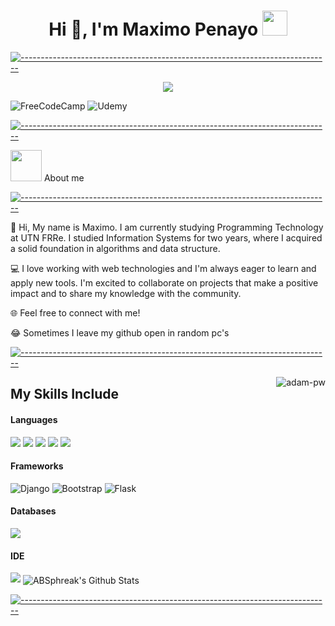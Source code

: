 <h1 align="center">Hi 👋, I'm Maximo Penayo <img height="40" src="https://emoji.gg/assets/emoji/7333-parrotdance.gif"></h1>


[![-----------------------------------------------------------------------------](
https://raw.githubusercontent.com/andreasbm/readme/master/assets/lines/aqua.png)](https://github.com/BaseMax?tab=repositories)


<p align="center">
	<a href="https://github.com/Bouaskaoun">
		<img src="https://readme-typing-svg.herokuapp.com?lines=Full+Stack+Web+Developer;Always%20learning%20new%20things&center=true&width=380&height=45">
	</a>
</p>


  ![FreeCodeCamp](https://img.shields.io/badge/Freecodecamp-%23123.svg?&style=for-the-badge&logo=freecodecamp&logoColor=green)
  ![Udemy](https://img.shields.io/badge/Udemy-A435F0?style=for-the-badge&logo=Udemy&logoColor=white)


[![-----------------------------------------------------------------------------](
https://raw.githubusercontent.com/andreasbm/readme/master/assets/lines/aqua.png)](https://github.com/BaseMax?tab=repositories)

<picture><img src = "https://github.com/7oSkaaa/7oSkaaa/blob/main/Images/about_me.gif?raw=true" width = 50px></picture> About me

[![-----------------------------------------------------------------------------](
https://raw.githubusercontent.com/andreasbm/readme/master/assets/lines/aqua.png)](https://github.com/BaseMax?tab=repositories)

👋 Hi, My name is Maximo. I am currently studying Programming Technology at UTN FRRe. I studied Information Systems for two years, where I acquired a solid foundation in algorithms and data structure.

💻 I love working with web technologies and I'm always eager to learn and apply new tools. I'm excited to collaborate on projects that make a positive impact and to share my knowledge with the community.

🌐 Feel free to connect with me!

😂 Sometimes I leave my github open in random pc's

[![-----------------------------------------------------------------------------](
https://raw.githubusercontent.com/andreasbm/readme/master/assets/lines/aqua.png)](https://github.com/BaseMax?tab=repositories)

<p><img align="right" src="https://github.com/Adam-pw/Adam-pw/blob/main/animation_500_kxa883sd.gif" alt="adam-pw" /></p>


## My Skills Include

<h4> Languages </h4>
<span> 
  <img src="https://img.shields.io/badge/python-3670A0?style=for-the-badge&logo=python&logoColor=ffdd54">
  <img src="https://img.shields.io/badge/c-%2300599C.svg?style=for-the-badge&logo=c&logoColor=white">
  <img src="https://img.shields.io/badge/HTML5-E34F26?style=for-the-badge&logo=html5&logoColor=white">
  <img src="https://img.shields.io/badge/CSS3-1572B6?style=for-the-badge&logo=css3&logoColor=white">
  <img src="https://img.shields.io/badge/JavaScript-F7DF1E?style=for-the-badge&logo=javascript&logoColor=black">
</span>

<h4> Frameworks </h4>

  ![Django](https://img.shields.io/badge/django-%23092E20.svg?style=for-the-badge&logo=django&logoColor=white)
  ![Bootstrap](https://img.shields.io/badge/bootstrap-%238511FA.svg?style=for-the-badge&logo=bootstrap&logoColor=white)
  ![Flask](https://img.shields.io/badge/flask-%23000.svg?style=for-the-badge&logo=flask&logoColor=white)


<h4> Databases </h4>
<span>
  <img src="https://img.shields.io/badge/MySQL-00000F?style=for-the-badge&logo=mysql&logoColor=white">
</span>

<h4> IDE </h4>
<span>
<img src="https://img.shields.io/badge/Visual_Studio_Code-0078D4?style=for-the-badge&logo=visual%20studio%20code&logoColor=white">

<img align="center" src="https://github-readme-stats.vercel.app/api?username=MaximoPenayo&include_all_commits=true&count_private=true&show_icons=true&line_height=20&title_color=7A7ADB&icon_color=2234AE&text_color=D3D3D3&bg_color=0,000000,130F40" alt="ABSphreak's Github Stats">

[![-----------------------------------------------------------------------------](
https://raw.githubusercontent.com/andreasbm/readme/master/assets/lines/aqua.png)](https://github.com/BaseMax?tab=repositories)
